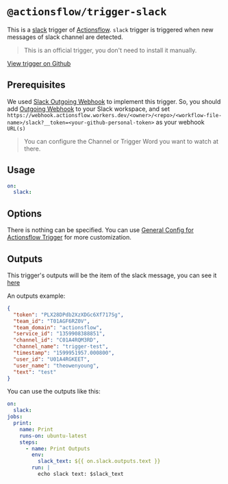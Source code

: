 # `@actionsflow/trigger-slack`

This is a [slack](https://slack.com/) trigger of [Actionsflow](https://github.com/actionsflow/actionsflow). `slack` trigger is triggered when new messages of slack channel are detected.

> This is an official trigger, you don't need to install it manually.

[View trigger on Github](https://github.com/actionsflow/actionsflow/tree/master/packages/actionsflow-trigger-slack)

## Prerequisites

We used [Slack Outgoing Webhook](https://actionsflow.slack.com/apps/A0F7VRG6Q-outgoing-webhooks?next_id=0) to implement this trigger. So, you should add [Outgoing Webhook](https://actionsflow.slack.com/apps/A0F7VRG6Q-outgoing-webhooks?next_id=0) to your Slack workspace, and set `https://webhook.actionsflow.workers.dev/<owner>/<repo>/<workflow-file-name>/slack?__token=<your-github-personal-token>` as your webhook `URL(s)`

> You can configure the Channel or Trigger Word you want to watch at there.

## Usage

```yaml
on:
  slack:
```

## Options

There is nothing can be specified. You can use [General Config for Actionsflow Trigger](https://actionsflow.github.io/docs/workflow/#ontriggerconfig) for more customization.

## Outputs

This trigger's outputs will be the item of the slack message, you can see it [here](https://api.slack.com/legacy/custom-integrations/outgoing-webhooks#legacy-info__post-data)

An outputs example:

```json
{
  "token": "PLX28DPdb2XzXDGc6Xf717Sg",
  "team_id": "T01AGF6RZ0V",
  "team_domain": "actionsflow",
  "service_id": "1359908388851",
  "channel_id": "C01A4RQM3RD",
  "channel_name": "trigger-test",
  "timestamp": "1599951957.000800",
  "user_id": "U01A4RGKEET",
  "user_name": "theowenyoung",
  "text": "test"
}
```

You can use the outputs like this:

```yaml
on:
  slack:
jobs:
  print:
    name: Print
    runs-on: ubuntu-latest
    steps:
      - name: Print Outputs
        env:
          slack_text: ${{ on.slack.outputs.text }}
        run: |
          echo slack text: $slack_text
```
